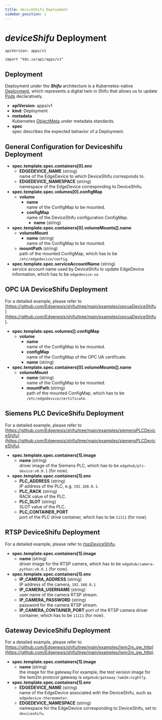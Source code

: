 ```yaml
---
title: deviceShifu Deployment
sidebar_position: 1
---
```


# ***deviceShifu*** Deployment

`apiVersion: apps/v1`

`import "k8s.io/api/apps/v1"`

## Deployment

Deployment under the ***Shifu*** architecture is a Kubernetes-native [Deployment](https://kubernetes.io/docs/reference/kubernetes-api/workload-resources/deployment-v1/), which represents a digital twin in Shifu that allows us to update [Pods](https://kubernetes.io/docs/reference/kubernetes-api/workload-resources/pod-v1/) declaratively.

- **apiVersion**: apps/v1
- **kind**: Deployment
- **metadata**<br/>Kubernetes [ObjectMeta](https://kubernetes.io/docs/reference/kubernetes-api/common-definitions/object-meta/#ObjectMeta) under metadata standards.
- **spec**<br/>spec describes the expected behavior of a Deployment.

## General Configuration for Deviceshifu Deployment

- **spec.template.spec.containers[0].env**
  - **EDGEDEVICE_NAME** (string)<br/>name of the EdgeDevice to which DeviceShifu corresponds to.
  - **EDGEDEVICE_NAMESPACE** (string)<br/>namespace of the EdgeDevice corresponding to DeviceShifu.
- **spec.template.spec.volumes[0].configMap**
  - **volume**
    - **name**<br/>name of the ConfigMap to be mounted.
    - **configMap**<br/>name of the DeviceShifu configuration ConfigMap.
      - **name** (string)
- **spec.template.spec.containers[0].volumeMounts[].name**
  - **volumeMount**
    - **name** (string)<br/>name of the ConfigMap to be mounted.
  - **mountPath** (string)<br/>path of the mounted ConfigMap, which has to be `/etc/edgedevice/config`.
- **spec.template.spec.serviceAccountName** (string)<br/>service account name used by DeviceShifu to update EdgeDevice information, which has to be `edgedevice-sa`

## OPC UA DeviceShifu Deployment

For a detailed example, please refer to [https://github.com/Edgenesis/shifu/tree/main/examples/opcuaDeviceShifu](https://github.com/Edgenesis/shifu/tree/main/examples/opcuaDeviceShifu).

- **spec.template.spec.volumes[].configMap**
  - **volume**
    - **name**<br/>name of the ConfigMap to be mounted.
    - **configMap**<br/>name of the ConfigMap of the OPC UA certificate.
    - **name** (string)
- **spec.template.spec.containers[0].volumeMounts[].name**
  - **volumeMount**
    - **name** (string)<br/>name of the ConfigMap to be mounted.
    - **mountPath** (string)<br/>path of the mounted ConfigMap, which has to be `/etc/edgedevice/certificate`.

## Siemens PLC DeviceShifu Deployment

For a detailed example, please refer to [https://github.com/Edgenesis/shifu/tree/main/examples/siemensPLCDeviceShifu](https://github.com/Edgenesis/shifu/tree/main/examples/siemensPLCDeviceShifu).

- **spec.template.spec.containers[1].image**
  - **name** (string)<br/>driver image of the Siemens PLC, which has to be `edgehub/plc-device:v0.0.1` (for now).
- **spec.template.spec.containers[1].env**
  - **PLC_ADDRESS** (string)<br/>IP address of the PLC, e.g. `192.168.0.1`.
  - **PLC_RACK** (string)<br/>RACK value of the PLC.
  - **PLC_SLOT** (string)<br/>SLOT value of the PLC.
  - **PLC_CONTAINER_PORT**<br/>port of the PLC drive container, which has to be `11111` (for now).

## RTSP DeviceShifu Deployment

For a detailed example, please refer to [rtspDeviceShifu](https://github.com/Edgenesis/shifu/tree/main/examples/rtspDeviceShifu).

- **spec.template.spec.containers[1].image**
  - **name** (string)<br/>driver image for the RTSP camera, which has to be `edgehub/camera-python:v0.0.1` (for now).
- **spec.template.spec.containers[1].env**
  - **IP_CAMERA_ADDRESS** (string)<br/>IP address of the camera, `192.168.0.1`
  - **IP_CAMERA_USERNAME** (string)<br/>user name of the camera RTSP stream.
  - **IP_CAMERA_PASSWORD** (string)<br/>password for the camera RTSP stream.
  - **IP_CAMERA_CONTAINER_PORT**
        port of the RTSP camera driver container, which has to be `11111` (for now).

## Gateway DeviceShifu Deployment

For a detailed example, please refer to  [https://github.com/Edgenesis/shifu/tree/main/examples/lwm2m_gw_http](https://github.com/Edgenesis/shifu/tree/main/examples/lwm2m_gw_http).

- **spec.template.spec.containers[1].image**
  - **name** (string)<br/>the image for the gateway.For example, the test version image for the lwm2m protocol gateway is `edgehub/gateway-lwm2m:nightly`.
- **spec.template.spec.containers[1].env**
  - **EDGEDEVICE_NAME** (string)<br/>name of the EdgeDevice associated with the DeviceShifu, such as `edgedevice-thermometer`.
  - **EDGEDEVICE_NAMESPACE** (string)<br/>namespace for the EdgeDevice corresponding to DeviceShifu, set to `deviceshifu`.
